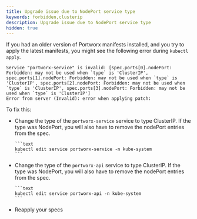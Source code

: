 ```yaml
---
title: Upgrade issue due to NodePort service type
keywords: forbidden,clusterip
description: Upgrade issue due to NodePort service type
hidden: true
---
```



If you had an older version of Portworx manifests installed, and you try to apply the latest manifests, you might see the following error during `kubectl apply`.

```
Service "portworx-service" is invalid: [spec.ports[0].nodePort: Forbidden: may not be used when `type` is 'ClusterIP', spec.ports[1].nodePort: Forbidden: may not be used when `type` is 'ClusterIP', spec.ports[2].nodePort: Forbidden: may not be used when `type` is 'ClusterIP', spec.ports[3].nodePort: Forbidden: may not be used when `type` is 'ClusterIP']
Error from server (Invalid): error when applying patch:
```

To fix this:

* Change the type of the `portworx-service` service to type ClusterIP. If the type was NodePort, you will also have to remove the nodePort entries from the spec.

      ```text
      kubectl edit service portworx-service -n kube-system
      ```

* Change the type of the `portworx-api` service to type ClusterIP. If the type was NodePort, you will also have to remove the nodePort entries from the spec.
   
      ```text
      kubectl edit service portworx-api -n kube-system
      ```
  
* Reapply your specs

